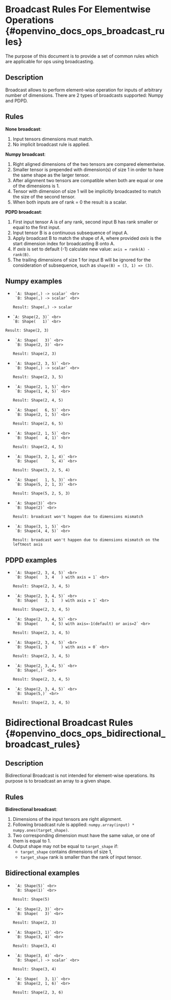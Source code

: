 # Broadcast Rules For Elementwise Operations {#openvino_docs_ops_broadcast_rules}

The purpose of this document is to provide a set of common rules which are applicable for ops using broadcasting.

## Description

Broadcast allows to perform element-wise operation for inputs of arbitrary number of dimensions. There are 2 types of broadcasts supported: Numpy and PDPD.

## Rules

**None broadcast**:
1. Input tensors dimensions must match.
2. No implicit broadcast rule is applied.

**Numpy broadcast**:
1. Right aligned dimensions of the two tensors are compared elementwise.
2. Smaller tensor is prepended with dimension(s) of size 1 in order to have the same shape as the larger tensor.
3. After alignment two tensors are compatible when both are equal or one of the dimensions is 1.
4. Tensor with dimension of size 1 will be implicitly broadcasted to match the size of the second tensor.
5. When both inputs are of rank = 0 the result is a scalar.

**PDPD broadcast**:
1. First input tensor A is of any rank, second input B has rank smaller or equal to the first input.
2. Input tensor B is a continuous subsequence of input A.
3. Apply broadcast B to match the shape of A, where provided *axis* is the start dimension index
   for broadcasting B onto A.
4. If *axis* is set to default (-1) calculate new value: `axis = rank(A) - rank(B)`.
5. The trailing dimensions of size 1 for input B will be ignored for the consideration of
   subsequence, such as `shape(B) = (3, 1) => (3)`.

## Numpy examples

*      `A: Shape(,) -> scalar` <br>
       `B: Shape(,) -> scalar` <br>
  `Result: Shape(,) -> scalar`

*     `A: Shape(2, 3)` <br>
      `B: Shape(   1)` <br>
 `Result: Shape(2, 3)`

*      `A: Shape(   3)` <br>
       `B: Shape(2, 3)` <br>
  `Result: Shape(2, 3)`

*      `A: Shape(2, 3, 5)` <br>
       `B: Shape(,) -> scalar` <br>
  `Result: Shape(2, 3, 5)`

*      `A: Shape(2, 1, 5)` <br>
       `B: Shape(1, 4, 5)` <br>
  `Result: Shape(2, 4, 5)`

*      `A: Shape(   6, 5)` <br>
       `B: Shape(2, 1, 5)` <br>
  `Result: Shape(2, 6, 5)`

*      `A: Shape(2, 1, 5)` <br>
       `B: Shape(   4, 1)` <br>
  `Result: Shape(2, 4, 5)` <br>

*      `A: Shape(3, 2, 1, 4)` <br>
       `B: Shape(      5, 4)` <br>
  `Result: Shape(3, 2, 5, 4)`

*      `A: Shape(   1, 5, 3)` <br>
       `B: Shape(5, 2, 1, 3)` <br>
  `Result: Shape(5, 2, 5, 3)`

*      `A: Shape(3)` <br>
       `B: Shape(2)` <br>
  `Result: broadcast won't happen due to dimensions mismatch`

*      `A: Shape(3, 1, 5)` <br>
       `B: Shape(4, 4, 5)` <br>
  `Result: broadcast won't happen due to dimensions mismatch on the leftmost axis`

## PDPD examples

*      `A: Shape(2, 3, 4, 5)` <br>
       `B: Shape(   3, 4   ) with axis = 1` <br>
  `Result: Shape(2, 3, 4, 5)`

*      `A: Shape(2, 3, 4, 5)` <br>
       `B: Shape(   3, 1   ) with axis = 1` <br>
  `Result: Shape(2, 3, 4, 5)`

*      `A: Shape(2, 3, 4, 5)` <br>
       `B: Shape(      4, 5) with axis=-1(default) or axis=2` <br>
  `Result: Shape(2, 3, 4, 5)`

*      `A: Shape(2, 3, 4, 5)` <br>
       `B: Shape(1, 3      ) with axis = 0` <br>
  `Result: Shape(2, 3, 4, 5)`

*      `A: Shape(2, 3, 4, 5)` <br>
       `B: Shape(,)` <br>
  `Result: Shape(2, 3, 4, 5)` <br>

*      `A: Shape(2, 3, 4, 5)` <br>
       `B: Shape(5,)` <br>
  `Result: Shape(2, 3, 4, 5)`

# Bidirectional Broadcast Rules {#openvino_docs_ops_bidirectional_broadcast_rules}

## Description

Bidirectional Broadcast is not intended for element-wise operations. Its purpose is to broadcast an array to a given shape.

## Rules

**Bidirectional broadcast**:
1. Dimensions of the input tensors are right alignment.
2. Following broadcast rule is applied: `numpy.array(input) * numpy.ones(target_shape)`.
3. Two corresponding dimension must have the same value, or one of them is equal to 1.
4. Output shape may not be equal to `target_shape` if:
   * `target_shape` contains dimensions of size 1,
   * `target_shape` rank is smaller than the rank of input tensor.

## Bidirectional examples

*      `A: Shape(5)` <br>
       `B: Shape(1)` <br>
  `Result: Shape(5)`

*      `A: Shape(2, 3)` <br>
       `B: Shape(   3)` <br>
  `Result: Shape(2, 3)`

*      `A: Shape(3, 1)` <br>
       `B: Shape(3, 4)` <br>
  `Result: Shape(3, 4)`

*      `A: Shape(3, 4)` <br>
       `B: Shape(,) -> scalar` <br>
  `Result: Shape(3, 4)`

*      `A: Shape(   3, 1)` <br>
       `B: Shape(2, 1, 6)` <br>
  `Result: Shape(2, 3, 6)`
